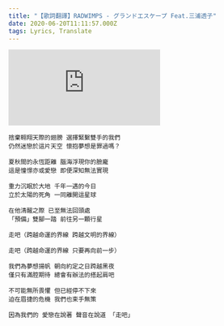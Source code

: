 ```yaml
---
title: "【歌詞翻譯】RADWIMPS - グランドエスケープ Feat.三浦透子"
date: 2020-06-20T11:11:57.000Z
tags: Lyrics, Translate
---
```


<iframe title="RADWIMPS - グランドエスケープ Feat.三浦透子" src="https://www.youtube.com/embed/WwyDpKXG83A" frameborder="0" allow="accelerometer; autoplay; clipboard-write; encrypted-media; gyroscope; picture-in-picture" allowfullscreen></iframe>

```
捨棄翱翔天際的翅膀 選擇緊繫雙手的我們
仍然迷戀於這片天空 懷抱夢想是罪過嗎？

夏秋間的永恆距離 腦海浮現你的臉龐
這是憧憬亦或愛戀 即便深知無法實現

重力沉眠於大地 千年一遇的今日
立於太陽的死角 一同離開這星球

在他清醒之際 已至無法回頭處
「預備」雙腳一踏 前往另一顆行星

走吧（跨越命運的界線 跨越文明的界線）

走吧（跨越命運的界線 只要再向前一步）

我們為夢想揚帆 朝向約定之日跨越黑夜
僅只有滿腔期待 總會有辦法的搭起肩吧

不可能無所畏懼 但已經停不下來
迫在眉捷的危機 我們也束手無策

因為我們的 愛戀在說著 聲音在說道 「走吧」
```